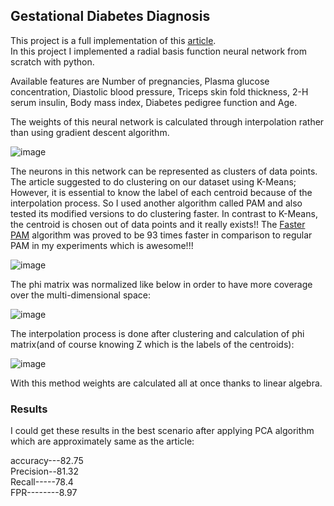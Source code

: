 ## Gestational Diabetes Diagnosis

This project is a full implementation of this [article](https://doi.org/10.1016/j.jocs.2017.07.015).\
In this project I implemented a radial basis function neural network from scratch with python. 

Available features are Number of pregnancies, Plasma glucose concentration, Diastolic blood pressure, Triceps skin fold thickness,
2-H serum insulin, Body mass index, Diabetes pedigree function and Age.

The weights of this neural network is calculated through interpolation rather than using gradient descent algorithm.

![image](https://github.com/user-attachments/assets/bff3169b-4961-49f2-8b98-84c12d2aa7b4)


The neurons in this network can be represented as clusters of data points. The article suggested to do clustering on our dataset using K-Means;
However, it is essential to know the label of each centroid because of the interpolation process. So I used another algorithm called PAM and also tested its
modified versions to do clustering faster. In contrast to K-Means, the centroid is chosen out of data points and it really exists!!
The [Faster PAM](https://arxiv.org/abs/1810.05691) algorithm was proved to be 93 times faster in comparison to regular PAM in my experiments which is awesome!!!

![image](https://github.com/user-attachments/assets/b903daaf-7fad-4273-806d-af8136c4069f)


The phi matrix was normalized like below in order to have more coverage over the multi-dimensional space:

![image](https://github.com/user-attachments/assets/e69c2909-b754-46ce-9bad-b82c86b0378a)

The interpolation process is done after clustering and calculation of phi matrix(and of course knowing Z which is the labels of the centroids):

![image](https://github.com/user-attachments/assets/d206a4bb-edde-4604-8240-10c2be0546de)

With this method weights are calculated all at once thanks to linear algebra.

### Results
I could get these results in the best scenario after applying PCA algorithm which are approximately same as the article:

accuracy---82.75\
Precision--81.32\
Recall-----78.4\
FPR--------8.97
